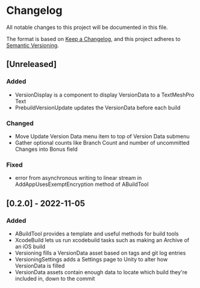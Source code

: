 # Changelog
All notable changes to this project will be documented in this file.

The format is based on [Keep a Changelog](https://keepachangelog.com/en/1.0.0/),
and this project adheres to [Semantic Versioning](https://semver.org/spec/v2.0.0.html).

## [Unreleased]

### Added
+ VersionDisplay is a component to display VersionData to a TextMeshPro Text
+ PrebuildVersionUpdate updates the VersionData before each build

### Changed
+ Move Update Version Data menu item to top of Version Data submenu
+ Gather optional counts like Branch Count and number of uncommitted Changes into Bonus field  

### Fixed
+ error from asynchronous writing to linear stream in AddAppUsesExemptEncryption method of ABuildTool  

## [0.2.0] - 2022-11-05
### Added
+ ABuildTool provides a template and useful methods for build tools
+ XcodeBuild lets us run xcodebuild tasks such as making an Archive of an iOS build
+ Versioning fills a VersionData asset based on tags and git log entries
+ VersioningSettings adds a Settings page to Unity to alter how VersionData is filled
+ VersionData assets contain enough data to locate which build they're included in, down to the commit